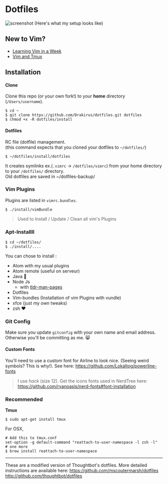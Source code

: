 Dotfiles
===================
![screenshot](https://github.com/mscoutermarsh/dotfiles/blob/master/screenshot.png)
(Here's what my setup looks like)

## New to Vim?
+ [Learning Vim in a Week](https://mikecoutermarsh.com/boston-vim-learning-vim-in-a-week/)
+ [Vim and Tmux](https://www.youtube.com/watch?v=5r6yzFEXaj)

## Installation

#### Clone
Clone this repo (or your own fork!) to your **home** directory (`/Users/username`).

```
$ cd ~
$ git clone https://github.com/Drakirus/dotfiles.git dotfiles
$ chmod +x -R dotfiles/install
```

#### Dotfiles

RC file (dotfile) management.  
(this command expects that you cloned your dotfiles to `~/dotfiles/`)
```
$ ~/dotfiles/install/dotfiles
```
It creates symlinks ex.(`.vimrc` -> `/dotfiles/vimrc`) from your home directory to your `/dotfiles/` directory.  
Old dotfiles are saved in ~/dotfiles-backup/

### Vim Plugins
Plugins are listed in `vimrc.bundles`.
```
$ ./install/vimBundle
```
> Used to Install / Update / Clean all vim's Plugins

### Apt-Installll
```
$ cd ~/dotfiles/
$ ./install/....
```
You can chose to install :
* Atom with my usual plugins
* Atom remote (useful on serveur)
* Java :grimacing:
* Node Js
   * with [tldr-man-pages](https://github.com/tldr-pages/tldr)
* Dotfiles
* Vim-bundles (Installation of vim Plugins with vundle)
* xfce (just my own tweaks)
* zsh :heart:


### Git Config
Make sure you update ```gitconfig``` with your own name and email address. Otherwise you'll be committing as me. :smile_cat:

#### Custom Fonts
You'll need to use a custom font for Airline to look nice. (Seeing weird symbols? This is why!).
See here: https://github.com/Lokaltog/powerline-fonts
> I use *hack* (size 12).
Get the icons fonts used in NerdTree here: https://github.com/ryanoasis/nerd-fonts#font-installation

### Recommended

**Tmux**
```
$ sudo apt-get install tmux
```

For OSX,
```
# Add this to tmux.conf
set-option -g default-command "reattach-to-user-namespace -l zsh -l"
# one more
$ brew install reattach-to-user-namespace
```
---
These are a modified version of Thoughtbot's dotfiles.
More detailed instructions are available here:
https://github.com/mscoutermarsh/dotfiles
http://github.com/thoughtbot/dotfiles
